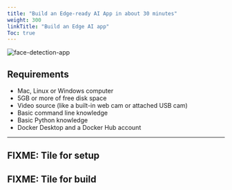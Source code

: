 ```yaml
---
title: "Build an Edge-ready AI App in about 30 minutes"
weight: 300
linkTitle: "Build an Edge AI app"
Toc: true
---
```


![face-detection-app](/images/guide-ai-app-hero.jpg)

## Requirements
- Mac, Linux or Windows computer
- 5GB or more of free disk space
- Video source (like a built-in web cam or attached USB cam)
- Basic command line knowledge
- Basic Python knowledge
- Docker Desktop and a Docker Hub account

---

## FIXME: Tile for setup

## FIXME: Tile for build